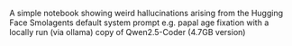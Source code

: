 A simple notebook showing weird hallucinations arising from the Hugging Face Smolagents default system prompt e.g. papal age fixation with a locally run (via ollama) copy of Qwen2.5-Coder (4.7GB version)
